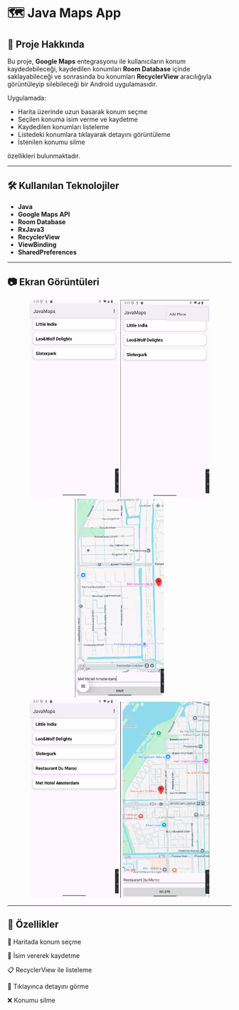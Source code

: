 # 🗺️ Java Maps App

## 📌 Proje Hakkında
Bu proje, **Google Maps** entegrasyonu ile kullanıcıların konum kaydedebileceği, kaydedilen konumları **Room Database** içinde saklayabileceği ve sonrasında bu konumları **RecyclerView** aracılığıyla görüntüleyip silebileceği bir Android uygulamasıdır.  

Uygulamada:
- Harita üzerinde uzun basarak konum seçme  
- Seçilen konuma isim verme ve kaydetme  
- Kaydedilen konumları listeleme  
- Listedeki konumlara tıklayarak detayını görüntüleme  
- İstenilen konumu silme  

özellikleri bulunmaktadır.

---

## 🛠️ Kullanılan Teknolojiler
- **Java**
- **Google Maps API**
- **Room Database**
- **RxJava3**
- **RecyclerView**
- **ViewBinding**
- **SharedPreferences**

---

## 📷 Ekran Görüntüleri

<div align="center">
<img src="screens/first.png" width="200"/>
<img src="screens/add.png" width="200"/>
<img src="screens/save.png" width="200"/>
<br/>
<img src="screens/last.png" width="200"/>
<img src="screens/delete.png" width="200"/>
</div>

---

## 🎯 Özellikler

📍 Haritada konum seçme

📝 İsim vererek kaydetme

📋 RecyclerView ile listeleme

🔎 Tıklayınca detayını görme

❌ Konumu silme

